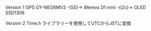Version 1
GPS GY-NEO6MV2  -(SS)-> Wemos D1 mini -(i2c)-> OLED SSD1306

Version 2
Time.h ライブラリーを使用してUTCからJSTに変換
